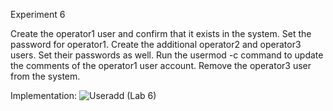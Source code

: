 Experiment 6

Create the operator1 user and confirm that it exists in the system.
Set the password for operator1. Create the additional operator2 and operator3 users.
Set their passwords as well.
Run the usermod -c command to update the comments of the operator1 user account.
Remove the operator3 user from the system.

Implementation:
![Useradd (Lab 6)](https://github.com/user-attachments/assets/c2ad7cbb-4dd4-4898-a6ca-2ef92cd15b99)
